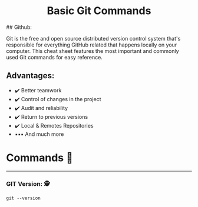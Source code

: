 <h1 align="center">
 Basic Git Commands
</h1>
## Github:

 Git is the free and open source distributed version control system that's responsible for everything GitHub
related that happens locally on your computer. This cheat sheet features the most important and commonly
used Git commands for easy reference.
## Advantages:
  - ✔️ Better teamwork
  - ✔️ Control of changes in the project
  - ✔️ Audit and reliability
  - ✔️ Return to previous versions
  - ✔️ Local & Remotes Repositories
  - ▪️▪️▪️ And much more
# Commands 🚀
___

### GIT Version: 🕵

```
git --version
```
